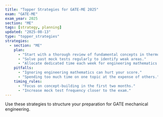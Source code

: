 ```yaml
---
title: "Topper Strategies for GATE-ME 2025"
exam: "GATE-ME"
exam_year: 2025
section: "ME"
tags: [strategy, planning]
updated: "2025-08-13"
type: "topper_strategies"
strategies:
  - section: "ME"
    plan:
      - "Start with a thorough review of fundamental concepts in thermodynamics, fluid mechanics, and machine design."
      - "Solve past mock tests regularly to identify weak areas."
      - "Allocate dedicated time each week for engineering mathematics."
    pitfalls:
      - "Ignoring engineering mathematics can hurt your score."
      - "Spending too much time on one topic at the expense of others."
    timing_rules:
      - "Focus on concept-building in the first two months."
      - "Increase mock test frequency closer to the exam."
---
```


Use these strategies to structure your preparation for GATE mechanical engineering.